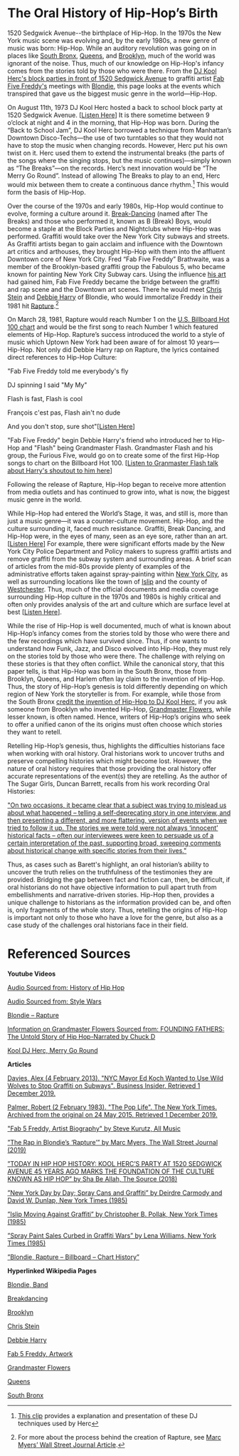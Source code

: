  # The Oral History of Hip-Hop’s Birth
1520 Sedgwick Avenue--the birthplace of Hip-Hop. In the 1970s the New York music scene was evolving and, by the early 1980s, a new genre of music was born: Hip-Hop. While an auditory revolution was going on in places like <a href="https://en.wikipedia.org/wiki/South_Bronx">South Bronx</a>, <a href="https://en.wikipedia.org/wiki/Queens">Queens</a>, and <a href="https://en.wikipedia.org/wiki/Brooklyn">Brooklyn</a>, much of the world was ignorant of the noise. Thus, much of our knowledge on Hip-Hop's infancy comes from the stories told by those who were there. From the <a href="https://thesource.com/2018/08/11/today-in-hip-hop-history-kool-hercs-party-at-1520-sedgewick-avenue-45-years-ago-marks-the-foundation-of-the-culture-known-as-hip-hop/?fbclid=IwAR0nKHrjiwVAIBGVteoAGIoqlGZ4iKLMrxctVJN_Tnifl-soPg2HAdSFEk4">DJ Kool Herc's block parties in front of 1520 Sedgwick Avenue</a> to graffiti artist <a href=https://www.allmusic.com/artist/fab-5-freddy-mn0000165003>Fab Five Freddy's</a> meetings with <a href="https://en.wikipedia.org/wiki/Blondie_(band)">Blondie</a>, this page looks at the events which transpired that gave us the biggest music genre in the world—Hip-Hop. 

On August 11th, 1973 DJ Kool Herc hosted a back to school block party at 1520 Sedgwick Avenue. [<a href= "javascript:seek(01)">Listen Here</a>] It is there sometime between 9 o’clock at night and 4 in the morning, that Hip-Hop was born. During the “Back to School Jam”, DJ Kool Herc borrowed a technique from Manhattan’s Downtown Disco-Techs—the use of two turntables so that they would not have to stop the music when changing records. However, Herc put his own twist on it. Herc used them to extend the instrumental breaks (the parts of the songs where the singing stops, but the music continues)—simply known as “The Breaks”—on the records. Herc’s next innovation would be “The Merry Go Round”. Instead of allowing The Breaks to play to an end, Herc would mix between them to create a continuous dance rhythm.[^first] This would form the basis of Hip-Hop.

[^first]: <a href="https://youtu.be/Hw4H2FZjfpo">This clip</a> provides a explanation and presentation of these DJ techniques used by Herc

Over the course of the 1970s and early 1980s, Hip-Hop would continue to evolve, forming a culture around it. <a href="https://en.wikipedia.org/wiki/Breakdancing">Break-Dancing</a> (named after The Breaks) and those who performed it, known as B (Break) Boys, would become a staple at the Block Parties and Nightclubs where Hip-Hop was performed. Graffiti would take over the New York City subways and streets. As Graffiti artists began to gain acclaim and influence with the Downtown art critics and arthouses, they brought Hip-Hop with them into the affluent Downtown core of New York City. Fred “Fab Five Freddy” Brathwaite, was a member of the Brooklyn-based graffiti group the Fabulous 5, who became known for painting New York City Subway cars. Using the influence <a href="https://www.wikiart.org/en/fab-5-freddy">his art</a> had gained him, Fab Five Freddy became the bridge between the graffiti and rap scene and the Downtown art scenes. There he would meet <a href="https://en.wikipedia.org/wiki/Chris_Stein">Chris Stein</a> and <a href="https://en.wikipedia.org/wiki/Debbie_Harry">Debbie Harry</a> of Blondie, who would immortalize Freddy in their 1981 hit <a href="https://youtu.be/pHCdS7O248g">Rapture</a>.[^second]

[^second]: For more about the process behind the creation of Rapture, see <a href="https://www.wsj.com/articles/the-rap-in-blondies-rapture-11560178671">Marc Myers’ Wall Street Journal Article</a>.

On March 28, 1981, Rapture would reach Number 1 on the <a href="https://www.billboard.com/music/blondie/chart-history/HSI/song/31066">U.S. Billboard Hot 100 chart</a> and would be the first song to reach Number 1 which featured elements of Hip-Hop. Rapture’s success introduced the world to a style of music which Uptown New York had been aware of for almost 10 years—Hip-Hop. Not only did Debbie Harry rap on Rapture, the lyrics contained direct references to Hip-Hop Culture:

"Fab Five Freddy told me everybody's fly

DJ spinning I said "My My"

Flash is fast, Flash is cool

François c'est pas, Flash ain't no dude

And you don't stop, sure shot"[<a href="javascript:seek(192)">Listen Here</a>]

"Fab Five Freddy" begin Debbie Harry's friend who introduced her to Hip-Hop and "Flash" being Grandmaster Flash. Grandmaster Flash and his group, the Furious Five, would go on to create some of the first Hip-Hop songs to chart on the Billboard Hot 100. [<a href="javascript:seek(219)">Listen to Granmaster Flash talk about Harry's shoutout to him here</a>]

 Following the release of Rapture, Hip-Hop began to receive more attention from media outlets and has continued to grow into, what is now, the biggest music genre in the world. 

While Hip-Hop had entered the World’s Stage, it was, and still is, more than just a music genre—it was a counter-culture movement. Hip-Hop, and the culture surrounding it, faced much resistance. Graffiti, Break Dancing, and Hip-Hop were, in the eyes of many, seen as an eye sore, rather than an art. [<a href="javascript:seek(317)">Listen Here</a>] For example, there were significant efforts made by the New York City Police Department and Policy makers to supress graffiti artists and remove graffiti from the subway system and surrounding areas. A brief scan of articles from the mid-80s provide plenty of examples of the administrative efforts taken against spray-painting within <a href="https://nyti.ms/29pBuab">New York City</a>, as well as surrounding locations like the town of <a href="https://nyti.ms/29wOis1">Islip</a> and the county of <a href="https://nyti.ms/29DlTmH">Westchester</a>. Thus, much of the official documents and media coverage surrounding Hip-Hop culture in the 1970s and 1980s is highly critical and often only provides analysis of the art and culture which are surface level at best [<a href="javascript:seek(360)">Listen Here</a>].

While the rise of Hip-Hop is well documented, much of what is known about Hip-Hop’s infancy comes from the stories told by those who were there and the few recordings which have survived since. Thus, if one wants to understand how Funk, Jazz, and Disco evolved into Hip-Hop, they must rely on the stories told by those who were there. The challenge with relying on these stories is that they often conflict. While the canonical story, that this paper tells, is that Hip-Hop was born in the South Bronx, those from Brooklyn, Queens, and Harlem often lay claim to the invention of Hip-Hop. Thus, the story of Hip-Hop’s genesis is told differently depending on which region of New York the storyteller is from. For example, while those from the South Bronx <a href="javascript:seek(30)">credit the invention of Hip-Hop to DJ Kool Herc</a>, if you ask someone from Brooklyn who invented Hip-Hop, <a href="https://en.wikipedia.org/wiki/Grandmaster_Flowers">Grandmaster Flowers</a>, while lesser known, is often named. Hence, writers of Hip-Hop’s origins who seek to offer a unified canon of the its origins must often choose which stories they want to retell.

Retelling Hip-Hop’s genesis, thus, highlights the difficulties historians face when working with oral history. Oral historians work to uncover truths and preserve compelling histories which might become lost. However, the nature of oral history requires that those providing the oral history offer accurate representations of the event(s) they are retelling. As the author of The Sugar Girls, Duncan Barrett, recalls from his work recording Oral Histories:

<a href="http://www.historyworkshop.org.uk/oral-history-creative-non-fiction-telling-the-lives-of-the-sugar-girls/">"On two occasions, it became clear that a subject was trying to mislead us about what happened – telling a self-deprecating story in one interview, and then presenting a different, and more flattering, version of events when we tried to follow it up. The stories we were told were not always ‘innocent’ historical facts – often our interviewees were keen to persuade us of a certain interpretation of the past, supporting broad, sweeping comments about historical change with specific stories from their lives."</a> 

Thus, as cases such as Barett's highlight, an oral historian’s ability to uncover the truth relies on the truthfulness of the testimonies they are provided. Bridging the gap between fact and fiction can, then, be difficult, if oral historians do not have objective information to pull apart truth from embellishments and narrative-driven stories. Hip-Hop then, provides a unique challenge to historians as the information provided can be, and often is, only fragments of the whole story. Thus, retelling the origins of Hip-Hop is important not only to those who have a love for the genre, but also as a case study of the challenges oral historians face in their field.

# Referenced Sources

__Youtube Videos__

<a href="https://www.youtube.com/watch?v=LhrSlOa2bsA&t">Audio Sourced from: History of Hip Hop</a>

<a href="https://www.youtube.com/watch?v=r4jniA9QsNI&t=">Audio Sourced from: Style Wars</a>

<a href="https://youtu.be/pHCdS7O248g">Blondie – Rapture</a>

<a href="https://www.youtube.com/watch?v=1G13bR0B0-8&t">Information on Grandmaster Flowers Sourced from: FOUNDING FATHERS: The Untold Story of Hip Hop-Narrated by Chuck D</a>

<a href="https://youtu.be/Hw4H2FZjfpo">Kool DJ Herc, Merry Go Round</a>


__Articles__

<a href="https://www.businessinsider.com/ed-koch-wanted-to-use-wolves-to-stop-graffiti-2013-2">Davies, Alex (4 February 2013). "NYC Mayor Ed Koch Wanted to Use Wild Wolves to Stop Graffiti on Subways". Business Insider. Retrieved 1 December 2019.

<a href="https://www.nytimes.com/1983/02/02/arts/the-pop-life-203463.html">Palmer, Robert (2 February 1983). "The Pop Life". The New York Times. Archived from the original on 24 May 2015. Retrieved 1 December 2019.

<a href="https://www.allmusic.com/artist/fab-5-freddy-mn0000165003">"Fab 5 Freddy, Artist Biography" by Steve Kurutz, All Music</a>

<a href="https://www.wsj.com/articles/the-rap-in-blondies-rapture-11560178671">”The Rap in Blondie’s ‘Rapture’” by Marc Myers, The Wall Street Journal (2019)</a>

<a href="https://thesource.com/2018/08/11/today-in-hip-hop-history-kool-hercs-party-at-1520-sedgewick-avenue-45-years-ago-marks-the-foundation-of-the-culture-known-as-hip-hop/">”TODAY IN HIP HOP HISTORY: KOOL HERC’S PARTY AT 1520 SEDGWICK AVENUE 45 YEARS AGO MARKS THE FOUNDATION OF THE CULTURE KNOWN AS HIP HOP” by Sha Be Allah, The Source (2018)</a>

<a href="https://nyti.ms/29pBuab">”New York Day by Day; Spray Cans and Graffiti” by Deirdre Carmody and David W. Dunlap, New York Times (1985)</a>


<a href="https://nyti.ms/29wOis1">”Islip Moving Against Graffiti” by Christopher B. Pollak, New York Times (1985)</a>

<a href="https://nyti.ms/29DlTmH">”Spray Paint Sales Curbed in Graffiti Wars” by Lena Williams, New York Times (1985)</a>

<a href="https://www.billboard.com/music/blondie/chart-history/HSI/song/31066">”Blondie, Rapture – Billboard – Chart History”</a>


__Hyperlinked Wikipedia Pages__

<a href="https://en.wikipedia.org/wiki/Blondie_(band)">Blondie, Band</a>

<a href="https://en.wikipedia.org/wiki/Breakdancing">Breakdancing</a>

<a href="https://en.wikipedia.org/wiki/Brooklyn">Brooklyn</a>

<a href="https://en.wikipedia.org/wiki/Chris_Stein">Chris Stein</a>

<a href="https://en.wikipedia.org/wiki/Debbie_Harry">Debbie Harry</a>

<a href="https://www.wikiart.org/en/fab-5-freddy">Fab 5 Freddy, Artwork</a>

<a href="https://en.wikipedia.org/wiki/Grandmaster_Flowers">Grandmaster Flowers</a>

<a href="https://en.wikipedia.org/wiki/Queens">Queens</a>

<a href="https://en.wikipedia.org/wiki/South_Bronx">South Bronx</a>

 <!-- On August 11th, 1973 DJ Kool Herc hosted a back to school block party at 1520 Sedgwick Avenue. It is there sometime between 9 o’clock at night and 4 in the morning, that Hip-Hop was born. During the “Back to School Jam”, DJ Kool Herc borrowed a technique from Manhattan’s Downtown Disco-Techs—the use of two turntables so that they would not have to stop the music when changing records. However, Herc put his own twist on it. Herc used them to extend the instrumental breaks (the parts of the songs where the singing stops, but the music continues)—simply known as “The Breaks”—on the records. Herc’s next innovation would be “The Merry Go Round”. Instead of allowing The Breaks to play to an end, Herc would mix between them to create a continuous dance rhythm. This would form the basis of Hip-Hop. 

Over the course of the 1970s and early 1980s, Hip-Hop would continue to evolve, forming a culture around it. Break-Dancing (named after The Breaks) and those who performed it, known as B, or Break, Boys, would become a staple at the Block Parties and Nightclubs where Hip-Hop was performed. Graffiti would take over the New York City subways and streets. As Graffiti artists began to gain acclaim and influence with the Downtown art critics and arthouses, they brought Hip-Hop with them into the affluent Downtown core of New York City. Fred “Fab Five Freddy” Brathwaite, was a member of the Brooklyn-based graffiti group the Fabulous 5, who became known for painting New York City Subway cars. Using the influence his art had gained him, Fab Five Freddy became the bridge between the graffiti and rap scene and the Downtown art scenes. There he would meet Chris Stein and Debbie Harry of Blondie, who would immortalize Freddy in their 1981 hit “Rapture”. 

Rapture would reach Number 1 on the U.S. Billboard Hot 100 chart and would be the first song to reach Number 1 which featured elements of Hip-Hop. Rapture’s success introduced the world to a style of music which Uptown New York had been aware of for almost 10 years—Hip-Hop. Following the release of Rapture, Hip-Hop began to receive more attention from media outlets and has continued to grow into, what is now, the biggest music genre in the world. 

While Hip-Hop had entered the World’s Stage, it was, and still is, more than just a music genre—it was a counter-culture movement. Hip-Hop, and the culture surrounding it, faced much resistance. Graffiti, Break Dancing, and Hip-Hop were, in the eyes of many, seen as an eye sore, rather than an art. For example, there were significant efforts made by the New York City Police Department and Policy makers to supress graffiti artists and remove graffiti from the subway system and surrounding areas. Thus, much of the official documents and media coverage surrounding Hip-Hop culture in the 1970s and 1980s is highly critical and often only provides analysis of the art and culture which are surface level at best. 

While the raise of Hip-Hop is well documented, much of what is known about Hip-Hop’s infancy comes from the stories told by those who were there and the few recordings which have survived since. Thus, if one wants to understand how Funk, Jazz, and Disco evolved into Hip-Hop, they must rely on the stories told by those who were there.
The challenge with relying on these stories is that they often conflict. While the canonical story, that this paper tells, is that Hip-Hop was born in the South Bronx, those from Brooklyn, Queens, and Harlem often lay claim to the invention of Hip-Hop. Thus, the story of Hip-Hop’s genesis is told differently depending on which region of New York the storyteller is from. For example, while those from the South Bronx credit the invention of Hip-Hop to DJ Kool Herc, if you ask someone from Brooklyn who invented Hip-Hop, Grandmaster Flowers, while lesser known, is often named. Hence, writers of Hip-Hop’s origins who seek to offer a unified canon of the its origins must often choose which stories they want to retell.

Retelling Hip-Hop’s genesis, thus, highlights the difficulties historians face when working with oral history. Oral historians work to uncover truths and preserve compelling histories which might become lost. However, the nature of oral history requires that those providing the oral history offer accurate representations of the event(s) they are retelling. Thus, an oral historian’s ability to uncover the truth relies on the truthfulness of the testimonies they are provided. Bridging the gap between fact and fiction can, then, be difficult if oral historians do not have objective information to pull apart truth from embellishments and narrative-driven stories. Hip-Hop then, provides a unique challenge to historians as the information provided can be, and often is, only fragments of the whole story. Thus, retelling the origins of Hip-Hop is important not only to those who have a love for the genre, but also as a case study of the challenges oral historians face in their field. 
 

# Biblography 

<a href="https://thesource.com/2018/08/11/today-in-hip-hop-history-kool-hercs-party-at-1520-sedgewick-avenue-45-years-ago-marks-the-foundation-of-the-culture-known-as-hip-hop/">Information on DJ Kool Herc Sourced from: TODAY IN HIP HOP HISTORY: KOOL HERC’S PARTY AT 1520 SEDGWICK AVENUE 45 YEARS AGO MARKS THE FOUNDATION OF THE CULTURE KNOWN AS HIP HOP 

<a href="https://www.youtube.com/watch?v=LhrSlOa2bsA&t">Audio Sourced from: History of Hip Hop

<a href="https://www.youtube.com/watch?v=r4jniA9QsNI&t=">Audio Sourced from: Style Wars 

<a href="https://www.youtube.com/watch?v=1G13bR0B0-8&t">Information on Grandmaster Flowers Sourced from: FOUNDING FATHERS: The Untold Story of Hip Hop-Narrated by Chuck D  -->
